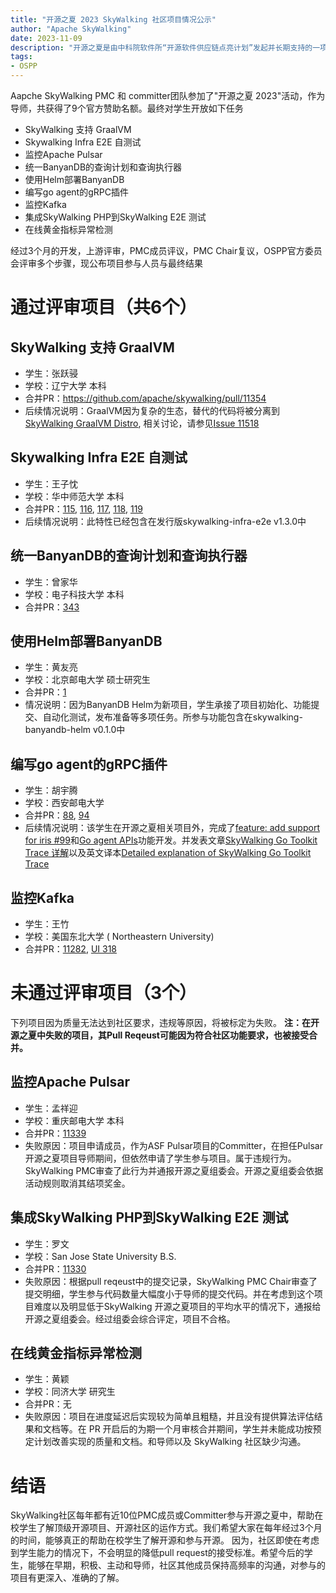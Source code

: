 ```yaml
---
title: "开源之夏 2023 SkyWalking 社区项目情况公示"
author: "Apache SkyWalking"
date: 2023-11-09
description: "开源之夏是由中科院软件所“开源软件供应链点亮计划”发起并长期支持的一项暑期开源活动，旨在鼓励在校学生积极参与开源软件的开发维护，培养和发掘更多优秀的开发者，促进优秀开源软件社区的蓬勃发展，助力开源软件供应链建设。11月9日，官方完成最终审核，并发布结果。"
tags:
- OSPP
---
```


Aapche SkyWalking PMC 和 committer团队参加了"开源之夏 2023"活动，作为导师，共获得了9个官方赞助名额。最终对学生开放如下任务

* SkyWalking 支持 GraalVM
* Skywalking Infra E2E 自测试
* 监控Apache Pulsar
* 统一BanyanDB的查询计划和查询执行器
* 使用Helm部署BanyanDB
* 编写go agent的gRPC插件
* 监控Kafka
* 集成SkyWalking PHP到SkyWalking E2E 测试
* 在线黄金指标异常检测

经过3个月的开发，上游评审，PMC成员评议，PMC Chair复议，OSPP官方委员会评审多个步骤，现公布项目参与人员与最终结果

# 通过评审项目（共6个）
## SkyWalking 支持 GraalVM
- 学生：张跃骎
- 学校：辽宁大学 本科
- 合并PR：https://github.com/apache/skywalking/pull/11354
- 后续情况说明：GraalVM因为复杂的生态，替代的代码将被分离到[SkyWalking GraalVM Distro](https://github.com/apache/skywalking-graalvm-distro), 相关讨论，请参见[Issue 11518](https://github.com/apache/skywalking/issues/11518)

## Skywalking Infra E2E 自测试
- 学生：王子忱
- 学校：华中师范大学 本科
- 合并PR：[115](https://github.com/apache/skywalking-infra-e2e/pull/115), [116](https://github.com/apache/skywalking-infra-e2e/pull/116), [117](https://github.com/apache/skywalking-infra-e2e/pull/117), [118](https://github.com/apache/skywalking-infra-e2e/pull/118), [119](https://github.com/apache/skywalking-infra-e2e/pull/119)
- 后续情况说明：此特性已经包含在发行版skywalking-infra-e2e v1.3.0中

## 统一BanyanDB的查询计划和查询执行器
- 学生：曾家华
- 学校：电子科技大学 本科
- 合并PR：[343](https://github.com/apache/skywalking-banyandb/pull/343)

## 使用Helm部署BanyanDB
- 学生：黄友亮
- 学校：北京邮电大学 硕士研究生
- 合并PR：[1](https://github.com/apache/skywalking-banyandb-helm/pull/1)
- 情况说明：因为BanyanDB Helm为新项目，学生承接了项目初始化、功能提交、自动化测试，发布准备等多项任务。所参与功能包含在skywalking-banyandb-helm v0.1.0中

## 编写go agent的gRPC插件
- 学生：胡宇腾
- 学校：西安邮电大学
- 合并PR：[88](https://github.com/apache/skywalking-go/pull/88), [94](https://github.com/apache/skywalking-go/pull/94)
- 后续情况说明：该学生在开源之夏相关项目外，完成了[feature: add support for iris #99](https://github.com/apache/skywalking-go/pull/99)和[Go agent APIs](https://github.com/apache/skywalking-go/pull/104)功能开发。并发表文章[SkyWalking Go Toolkit Trace 详解](https://skywalking.apache.org/zh/2023-10-18-skywalking-toolkit-trace/)以及英文译本[Detailed explanation of SkyWalking Go Toolkit Trace](https://skywalking.apache.org/blog/2023-10-18-skywalking-toolkit-trace/)

## 监控Kafka
- 学生：王竹
- 学校：美国东北大学 ( Northeastern University)
- 合并PR：[11282](https://github.com/apache/skywalking/pull/11282), [UI 318](https://github.com/apache/skywalking-booster-ui/pull/318)


# 未通过评审项目（3个）
下列项目因为质量无法达到社区要求，违规等原因，将被标定为失败。
**注：在开源之夏中失败的项目，其Pull Reqeust可能因为符合社区功能要求，也被接受合并。**

## 监控Apache Pulsar
- 学生：孟祥迎
- 学校：重庆邮电大学 本科
- 合并PR：[11339](https://github.com/apache/skywalking/pull/11339)
- 失败原因：项目申请成员，作为ASF Pulsar项目的Committer，在担任Pulsar开源之夏项目导师期间，但依然申请了学生参与项目。属于违规行为。SkyWalking PMC审查了此行为并通报开源之夏组委会。开源之夏组委会依据活动规则取消其结项奖金。

## 集成SkyWalking PHP到SkyWalking E2E 测试
- 学生：罗文
- 学校：San Jose State University B.S.
- 合并PR：[11330](https://github.com/apache/skywalking/pull/11330)
- 失败原因：根据pull reqeust中的提交记录，SkyWalking PMC Chair审查了提交明细，学生参与代码数量大幅度小于导师的提交代码。并在考虑到这个项目难度以及明显低于SkyWalking 开源之夏项目的平均水平的情况下，通报给开源之夏组委会。经过组委会综合评定，项目不合格。

## 在线黄金指标异常检测
- 学生：黄颖
- 学校：同济大学 研究生
- 合并PR：无
- 失败原因：项目在进度延迟后实现较为简单且粗糙，并且没有提供算法评估结果和文档等。在 PR 开启后的为期一个月审核合并期间，学生并未能成功按预定计划改善实现的质量和文档。和导师以及 SkyWalking 社区缺少沟通。

# 结语
SkyWalking社区每年都有近10位PMC成员或Committer参与开源之夏中，帮助在校学生了解顶级开源项目、开源社区的运作方式。我们希望大家在每年经过3个月的时间，能够真正的帮助在校学生了解开源和参与开源。
因为，社区即使在考虑到学生能力的情况下，不会明显的降低pull request的接受标准。希望今后的学生，能够在早期，积极、主动和导师，社区其他成员保持高频率的沟通，对参与的项目有更深入、准确的了解。